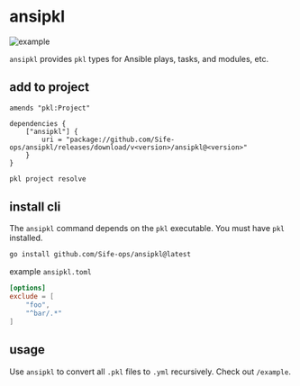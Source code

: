 # ansipkl

![example](https://i.imgur.com/iKgLWzc.png)

`ansipkl` provides `pkl` types for Ansible plays, tasks, and modules, etc.

## add to project

```pkl
amends "pkl:Project"

dependencies {
    ["ansipkl"] { 
        uri = "package://github.com/Sife-ops/ansipkl/releases/download/v<version>/ansipkl@<version>"
    }
}
```

```bash
pkl project resolve
```

## install cli

The `ansipkl` command depends on the `pkl` executable. You must have `pkl`
installed.

```bash
go install github.com/Sife-ops/ansipkl@latest
```

example `ansipkl.toml`

```toml
[options]
exclude = [
    "foo",
    "^bar/.*"
]
```

## usage

Use `ansipkl` to convert all `.pkl` files to `.yml` recursively. Check out
`/example`.

